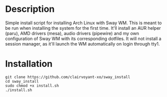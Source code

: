 # Description
Simple install script for installing Arch Linux with Sway WM. This is meant to be run when installing the system for the first time. It'll install an AUR helper (paru), AMD drivers (mesa), audio drivers (pipewire) and my own configuration of Sway WM with its corresponding dotfiles. It will not install a session manager, as it'll launch the WM automatically on login through tty1.

# Installation
```
git clone https://github.com/clairvoyant-xo/sway_install
cd sway_install
sudo chmod +x install.sh
./install.sh
```
